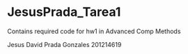 # JesusPrada_Tarea1
Contains required code for hw1 in Advanced Comp Methods

Jesus David Prada Gonzales 201214619
